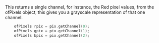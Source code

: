 This returns a single channel, for instance, the Red pixel values, from the ofPixels object, this gives you a grayscale representation of that one channel.
```cpp
	ofPixels rpix = pix.getChannel(0);
	ofPixels gpix = pix.getChannel(1);
	ofPixels bpix = pix.getChannel(2);
```
